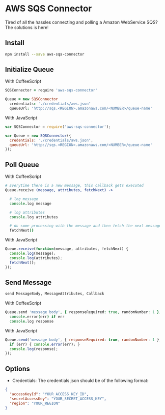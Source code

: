 # AWS SQS Connector

Tired of all the hassles connecting and polling a Amazon WebService SQS? The solutions is here!

Install
-
```sh
npm install --save aws-sqs-connector
```

Initialize Queue
-
With CoffeeScript
```coffee
SQSConnector = require 'aws-sqs-connector'

Queue = new SQSConnector
  credentials: './credentials/aws.json'
  queueUrl: 'http://sqs.<REGION>.amazonaws.com/<NUMBER>/queue-name'
```


With JavaScript
```js
var SQSConnector = require('aws-sqs-connector');

var Queue = new SQSConnector({
  credentials: './credentials/aws.json',
  queueUrl: 'http://sqs.<REGION>.amazonaws.com/<NUMBER>/queue-name'
});
```

Poll Queue
-
With CoffeeScript
```coffee
# Everytime there is a new message, this callback gets executed
Queue.receive (message, attributes, fetchNext) ->

  # log message
  console.log message

  # log attributes
  console.log attributes

  # do some processing with the message and then fetch the next message
  fetchNext()
```


With JavaScript
```js
Queue.receive(function(message, attributes, fetchNext) {
  console.log(message);
  console.log(attributes);
  fetchNext();
});
```

Send Message
-

```sh
send MessageBody, MessageAttributes, Callback
```

With CoffeeScript
```coffee
Queue.send 'message body', { responseRequired: true, randomNumber: 1 }, (err, response) ->
  console.error(err) if err
  console.log response
```


With JavaScript
```js
Queue.send('message body', { responseRequired: true, randomNumber: 1 }, function(err, response) {
  if (err) { console.error(err); }
  console.log(response);
});
```

Options
---
- Credentials:
The credentials json should be of the following format:
```json
{
  "accessKeyId": "YOUR_ACCESS_KEY_ID",
  "secretAccessKey": "YOUR_SECRET_ACCESS_KEY",
  "region": "YOUR_REGION"
}
```